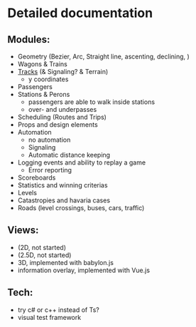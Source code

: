 # Detailed documentation

## Modules:

- Geometry (Bezier, Arc, Straight line, ascenting, declining, )
- Wagons & Trains
- [Tracks](track.md) (& Signaling? & Terrain)
  - y coordinates 
- Passengers  
- Stations & Perons
  - passengers are able to walk inside stations
  - over- and underpasses
- Scheduling (Routes and Trips)
- Props and design elements
- Automation
  - no automation
  - Signaling
  - Automatic distance keeping
- Logging events and ability to replay a game
  - Error reporting
- Scoreboards
- Statistics and winning criterias
- Levels
- Catastropies and havaria cases
- Roads (level crossings, buses, cars, traffic)

## Views:

- (2D, not started)
- (2.5D, not started)
- 3D, implemented with babylon.js
- information overlay, implemented with Vue.js

## Tech:

- try c# or c++ instead of Ts?
- visual test framework

